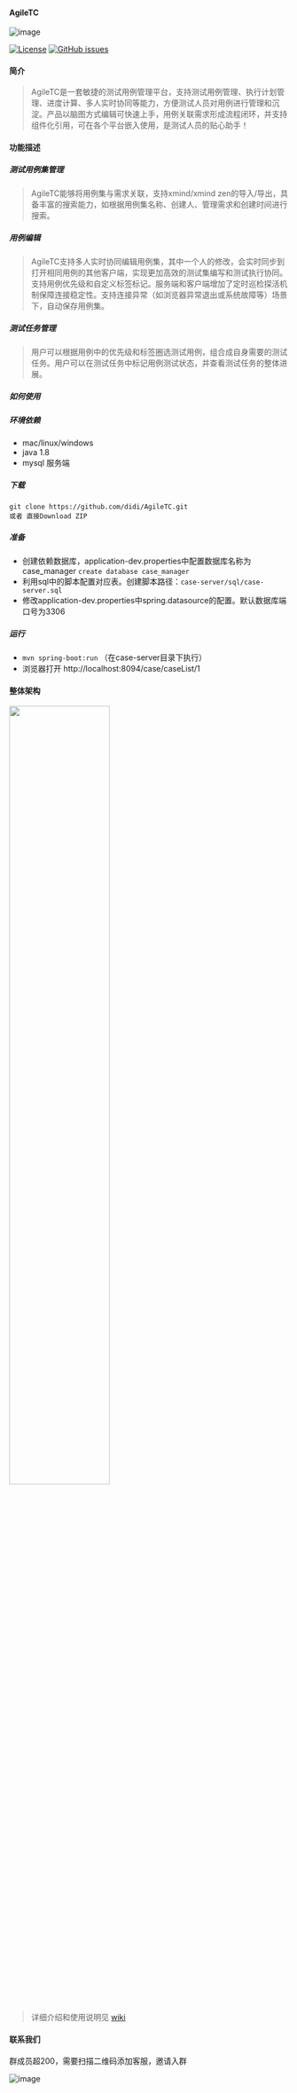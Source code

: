 #### AgileTC
![image](https://dpubstatic.udache.com/static/dpubimg/RQnYIFAwEd/logo.png)

<!-- [![Build Status](https://travis-ci.org/didi/AgileTC.svg?branch=master)](https://travis-ci.org/didi/AgileTC) -->
[![License](https://img.shields.io/badge/license-Apache%202-4EB1BA.svg)](https://www.apache.org/licenses/LICENSE-2.0.html)
[![GitHub issues](https://img.shields.io/github/issues/didi/AgileTC.svg)](https://github.com/didi/AgileTC/issues)

#### 简介

>AgileTC是一套敏捷的测试用例管理平台，支持测试用例管理、执行计划管理、进度计算、多人实时协同等能力，方便测试人员对用例进行管理和沉淀。产品以脑图方式编辑可快速上手，用例关联需求形成流程闭环，并支持组件化引用，可在各个平台嵌入使用，是测试人员的贴心助手！

#### 功能描述

##### 测试用例集管理
>AgileTC能够将用例集与需求关联，支持xmind/xmind zen的导入/导出，具备丰富的搜索能力，如根据用例集名称、创建人、管理需求和创建时间进行搜索。

##### 用例编辑
>AgileTC支持多人实时协同编辑用例集，其中一个人的修改，会实时同步到打开相同用例的其他客户端，实现更加高效的测试集编写和测试执行协同。支持用例优先级和自定义标签标记。服务端和客户端增加了定时巡检探活机制保障连接稳定性。支持连接异常（如浏览器异常退出或系统故障等）场景下，自动保存用例集。

##### 测试任务管理
>用户可以根据用例中的优先级和标签圈选测试用例，组合成自身需要的测试任务。用户可以在测试任务中标记用例测试状态，并查看测试任务的整体进展。

##### 如何使用
##### 环境依赖
- mac/linux/windows
- java 1.8
- mysql 服务端

##### 下载
```
git clone https://github.com/didi/AgileTC.git
或者 直接Download ZIP
```

##### 准备
- 创建依赖数据库，application-dev.properties中配置数据库名称为case_manager `create database case_manager`
- 利用sql中的脚本配置对应表。创建脚本路径：`case-server/sql/case-server.sql`
- 修改application-dev.properties中spring.datasource的配置。默认数据库端口号为3306

##### 运行
- `mvn spring-boot:run` （在case-server目录下执行）
- 浏览器打开 http://localhost:8094/case/caseList/1

#### 整体架构
<img width="60%" height="60%" src="https://dpubstatic.udache.com/static/dpubimg/7ad7eef0-0bbb-49c5-80fe-52aa192b02a9.png"/>

> 详细介绍和使用说明见 [wiki](https://github.com/didi/AgileTC/wiki)

#### 联系我们
群成员超200，需要扫描二维码添加客服，邀请入群

![image](https://dpubstatic.udache.com/static/dpubimg/1caac875-675a-4078-a946-6680f30553ef.png)
